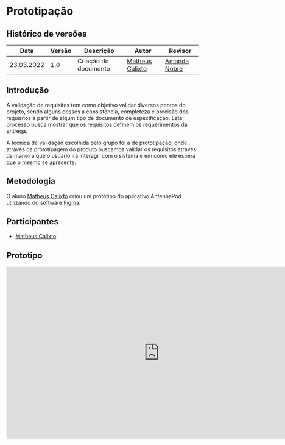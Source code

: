 # Prototipação

## Histórico de versões
| Data       | Versão | Descrição            | Autor                                            | Revisor |
| ---------- | ------ | -------------------- | ------------------------------------------------ | ------- |
| 23.03.2022 | 1.0    | Criação do documento | [Matheus Calixto](https://github.com/matheuscvp) | [Amanda Nobre](https://github.com/AmandaNbr) |

## Introdução

A validação de requisitos tem como objetivo validar diversos pontos do projeto, sendo alguns desses a consistência, completeza e precisão dos requisitos a partir de algum tipo de documento de especificação. Este processo busca mostrar que os requisitos definem os requerimentos da entrega.
<br>

A técnica de validação escolhida pelo grupo foi a de prototipação, onde , através da prototipagem do produto buscamos validar os requisitos através da maneira que o usuário irá interagir com o sistema e em como ele espera que o mesmo se apresente.

## Metodologia

O aluno [Matheus Calixto](https://github.com/matheuscvp) criou um protótipo do aplicativo AntennaPod utilizando do software [Figma](figma.com).

## Participantes

- [Matheus Calixto](https://github.com/matheuscvp)

## Prototipo

<iframe style="border: 1px solid rgba(0, 0, 0, 0.1);" width="800" height="450" src="https://www.figma.com/embed?embed_host=share&url=https%3A%2F%2Fwww.figma.com%2Fproto%2FFgCg9aXjrXTJUmIDFccdQt%2FProt%25C3%25B3tipo-AntennaPod%3Fnode-id%3D1%253A2%26scaling%3Dscale-down%26page-id%3D0%253A1" allowfullscreen></iframe>
